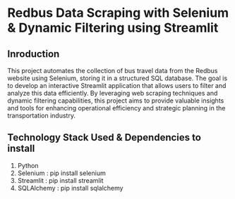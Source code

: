 # Redbus Data Scraping with Selenium &amp; Dynamic Filtering using Streamlit

## Inroduction
This project automates the collection of bus travel data from the Redbus website using Selenium, storing it in a structured SQL database. The goal is to develop an interactive Streamlit application that allows users to filter and analyze this data efficiently. By leveraging web scraping techniques and dynamic filtering capabilities, this project aims to provide valuable insights and tools for enhancing operational efficiency and strategic planning in the transportation industry.

## Technology Stack Used &amp; Dependencies to install 
1. Python 
2. Selenium : pip install selenium
3. Streamlit : pip install streamlit
4. SQLAlchemy : pip install sqlalchemy
